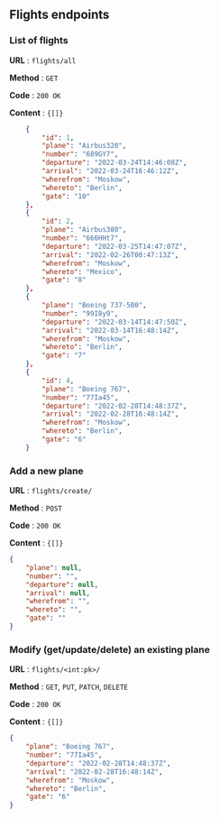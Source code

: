 ## Flights endpoints

### List of flights

**URL** : `flights/all`

**Method** : `GET`

**Code** : `200 OK`

**Content** : `{[]}`

```json
    {
        "id": 1,
        "plane": "Airbus320",
        "number": "689GY7",
        "departure": "2022-03-24T14:46:08Z",
        "arrival": "2022-03-24T16:46:12Z",
        "wherefrom": "Moskow",
        "whereto": "Berlin",
        "gate": "10"
    },
    {
        "id": 2,
        "plane": "Airbus380",
        "number": "666HHt7",
        "departure": "2022-03-25T14:47:07Z",
        "arrival": "2022-02-26T00:47:13Z",
        "wherefrom": "Moskow",
        "whereto": "Mexico",
        "gate": "8"
    },
    {
        "plane": "Boeing 737-500",
        "number": "99I8y9",
        "departure": "2022-03-14T14:47:50Z",
        "arrival": "2022-03-14T16:48:14Z",
        "wherefrom": "Moskow",
        "whereto": "Berlin",
        "gate": "7"
    },
    {
        "id": 4,
        "plane": "Boeing 767",
        "number": "77Ia45",
        "departure": "2022-02-28T14:48:37Z",
        "arrival": "2022-02-28T16:48:14Z",
        "wherefrom": "Moskow",
        "whereto": "Berlin",
        "gate": "6"
    }
```

### Add a new plane

**URL** : `flights/create/`

**Method** : `POST`

**Code** : `200 OK`

**Content** : `{[]}`

```json
{
    "plane": null,
    "number": "",
    "departure": null,
    "arrival": null,
    "wherefrom": "",
    "whereto": "",
    "gate": ""
}
```

### Modify (get/update/delete) an existing plane

**URL** : `flights/<int:pk>/`

**Method** : `GET`, `PUT`, `PATCH`, `DELETE`

**Code** : `200 OK`

**Content** : `{[]}`

```json
{
    "plane": "Boeing 767",
    "number": "77Ia45",
    "departure": "2022-02-28T14:48:37Z",
    "arrival": "2022-02-28T16:48:14Z",
    "wherefrom": "Moskow",
    "whereto": "Berlin",
    "gate": "6"
}
```